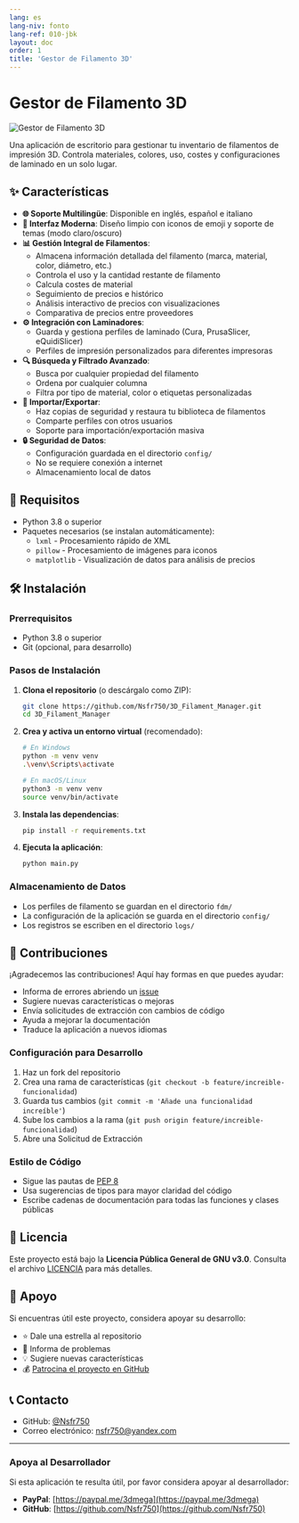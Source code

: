```yaml
---
lang: es
lang-niv: fonto
lang-ref: 010-jbk
layout: doc
order: 1
title: 'Gestor de Filamento 3D'
---
```


# Gestor de Filamento 3D

![Gestor de Filamento 3D](assets/logo.png)

Una aplicación de escritorio para gestionar tu inventario de filamentos de impresión 3D. Controla materiales, colores, uso, costes y configuraciones de laminado en un solo lugar.

## ✨ Características

* **🌐 Soporte Multilingüe**: Disponible en inglés, español e italiano
* **🎨 Interfaz Moderna**: Diseño limpio con iconos de emoji y soporte de temas (modo claro/oscuro)
* **📊 Gestión Integral de Filamentos**:
  * Almacena información detallada del filamento (marca, material, color, diámetro, etc.)
  * Controla el uso y la cantidad restante de filamento
  * Calcula costes de material
  * Seguimiento de precios e histórico
  * Análisis interactivo de precios con visualizaciones
  * Comparativa de precios entre proveedores
* **⚙️ Integración con Laminadores**:
  * Guarda y gestiona perfiles de laminado (Cura, PrusaSlicer, eQuidiSlicer)
  * Perfiles de impresión personalizados para diferentes impresoras
* **🔍 Búsqueda y Filtrado Avanzado**:
  * Busca por cualquier propiedad del filamento
  * Ordena por cualquier columna
  * Filtra por tipo de material, color o etiquetas personalizadas
* **📂 Importar/Exportar**:
  * Haz copias de seguridad y restaura tu biblioteca de filamentos
  * Comparte perfiles con otros usuarios
  * Soporte para importación/exportación masiva
* **🔒 Seguridad de Datos**:
  * Configuración guardada en el directorio `config/`
  * No se requiere conexión a internet
  * Almacenamiento local de datos

## 🚀 Requisitos

* Python 3.8 o superior
* Paquetes necesarios (se instalan automáticamente):
  * `lxml` - Procesamiento rápido de XML
  * `pillow` - Procesamiento de imágenes para iconos
  * `matplotlib` - Visualización de datos para análisis de precios

## 🛠️ Instalación

### Prerrequisitos

* Python 3.8 o superior
* Git (opcional, para desarrollo)

### Pasos de Instalación

1. **Clona el repositorio** (o descárgalo como ZIP):

   ```bash
   git clone https://github.com/Nsfr750/3D_Filament_Manager.git
   cd 3D_Filament_Manager
   ```

2. **Crea y activa un entorno virtual** (recomendado):

   ```bash
   # En Windows
   python -m venv venv
   .\venv\Scripts\activate
   
   # En macOS/Linux
   python3 -m venv venv
   source venv/bin/activate
   ```

3. **Instala las dependencias**:

   ```bash
   pip install -r requirements.txt
   ```

4. **Ejecuta la aplicación**:

   ```bash
   python main.py
   ```

### Almacenamiento de Datos

* Los perfiles de filamento se guardan en el directorio `fdm/`
* La configuración de la aplicación se guarda en el directorio `config/`
* Los registros se escriben en el directorio `logs/`

## 🤝 Contribuciones

¡Agradecemos las contribuciones! Aquí hay formas en que puedes ayudar:

* Informa de errores abriendo un [issue](https://github.com/Nsfr750/3D_Filament_Manager/issues)
* Sugiere nuevas características o mejoras
* Envía solicitudes de extracción con cambios de código
* Ayuda a mejorar la documentación
* Traduce la aplicación a nuevos idiomas

### Configuración para Desarrollo

1. Haz un fork del repositorio
2. Crea una rama de características (`git checkout -b feature/increible-funcionalidad`)
3. Guarda tus cambios (`git commit -m 'Añade una funcionalidad increíble'`)
4. Sube los cambios a la rama (`git push origin feature/increible-funcionalidad`)
5. Abre una Solicitud de Extracción

### Estilo de Código

* Sigue las pautas de [PEP 8](https://www.python.org/dev/peps/pep-0008/)
* Usa sugerencias de tipos para mayor claridad del código
* Escribe cadenas de documentación para todas las funciones y clases públicas

## 📜 Licencia

Este proyecto está bajo la **Licencia Pública General de GNU v3.0**. Consulta el archivo [LICENCIA](LICENCIA) para más detalles.

## 🙏 Apoyo

Si encuentras útil este proyecto, considera apoyar su desarrollo:

* ⭐ Dale una estrella al repositorio
* 🐛 Informa de problemas
* 💡 Sugiere nuevas características
* 💰 [Patrocina el proyecto en GitHub](https://github.com/sponsors/Nsfr750)

## 📞 Contacto

* GitHub: [@Nsfr750](https://github.com/Nsfr750)
* Correo electrónico: nsfr750@yandex.com

---

### Apoya al Desarrollador

Si esta aplicación te resulta útil, por favor considera apoyar al desarrollador:

* **PayPal**: [https://paypal.me/3dmega](https://paypal.me/3dmega)
* **GitHub**: [https://github.com/Nsfr750](https://github.com/Nsfr750)
